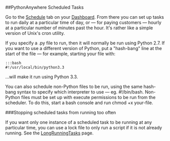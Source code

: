 
<!--
.. title: Scheduled tasks
.. slug: ScheduledTasks
.. date: 2015-05-13 14:35:28 UTC+01:00
.. tags:
.. category:
.. link:
.. description:
.. type: text
-->





##PythonAnywhere Scheduled Tasks


Go to the [Schedule](https://www.pythonanywhere.com/schedule/) tab on your [Dashboard](https://www.pythonanywhere.com/dashboard/). From there you can set up tasks to run daily at a particular time of day, or — for paying customers — hourly at a particular number of minutes past the hour. It's rather like a simple version of Unix's cron utility.

If you specify a .py file to run, then it will normally be run using Python 2.7. If you want to use a different version of Python, put a "hash-bang" line at the start of the file — for example, starting your file with:

    :::bash
    #!/usr/local/bin/python3.3



...will make it run using Python 3.3.

You can also schedule non-Python files to be run, using the same hash-bang syntax to specify which interpreter to use — eg. #!/bin/bash. Non-Python files must be set up with execute permissions to be run from the scheduler. To do this, start a bash console and run chmod +x your-file.


###Stopping scheduled tasks from running too often


If you want only one instance of a scheduled task to be running at any particular time, you can use a lock file to only run a script if it is not already running. See the [LongRunningTasks](/pages/LongRunningTasks) page.
